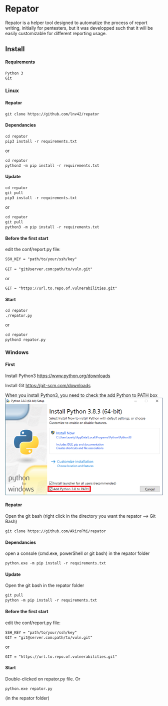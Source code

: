 # Repator

Repator is a helper tool designed to automatize the process of report writing, initially for pentesters, but it was developped such that it will be easily customizable for different reporting usage.

## Install

#### Requirements
    Python 3
    Git

### Linux

#### Repator
    git clone https://github.com/lnv42/repator

#### Dependancies
    cd repator
    pip3 install -r requirements.txt 
or

    cd repator
    python3 -m pip install -r requirements.txt

#### Update
    cd repator
    git pull
    pip3 install -r requirements.txt
or

    cd repator
    git pull
    python3 -m pip install -r requirements.txt
    
#### Before the first start

edit the conf/report.py file:

    SSH_KEY = "path/to/your/ssh/key"
    
    GIT = "git@server.com:path/to/vuln.git"
or

    GIT = "https://url.to.repo.of.vulnerabilities.git"
    
#### Start
    cd repator
    ./repator.py
or

    cd repator
    python3 repator.py



### Windows

#### First
Install Python3 https://www.python.org/downloads

Install Git https://git-scm.com/downloads

When you install Python3, you need to check the add Python to PATH box
![image in coming](img/Python_Path.png)

#### Repator
Open the git bash (right click in the directory you want the repator --> Git Bash)
    
    git clone https://github.com/AkiroPhi/repator

#### Dependancies
open a console (cmd.exe, powerShell or git bash) in the repator folder
    
    python.exe -m pip install -r requirements.txt
    
#### Update
Open the git bash in the repator folder

    git pull
    python -m pip install -r requirements.txt

#### Before the first start

edit the conf/report.py file:

    SSH_KEY = "path/to/your/ssh/key"
    GIT = "git@server.com:path/to/vuln.git"
or

    GIT = "https://url.to.repo.of.vulnerabilities.git"
    
#### Start

Double-clicked on repator.py file.
Or

    python.exe repator.py
(in the repator folder)
